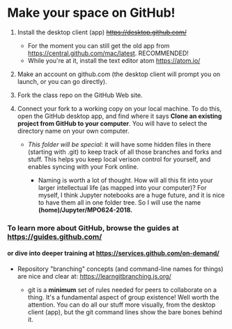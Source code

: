 # Make your space on GitHub!

1. Install the desktop client (app) ~~https://desktop.github.com/~~ 
   - For the moment you can still get the old app from https://central.github.com/mac/latest. RECOMMENDED! 
   - While you're at it, install the text editor atom https://atom.io/
   
2. Make an account on github.com (the desktop client will prompt you on launch, or you can go directly). 

3. Fork the class repo on the GitHub Web site. 

4. Connect your fork to a working copy on your local machine. To do this, open the GitHub desktop app, and find where it says **Clone an existing project from GitHub to your computer**. You will have to select the directory name on your own computer. 

   - *This folder will be special*: it will have some hidden files in there (starting with .git) to keep track of all those branches and forks and stuff. This helps you keep local verison control for yourself, and enables syncing with your Fork online. 

       - Naming is worth a lot of thought. How will all this fit into your larger intellectual life (as mapped into your computer)? For myself, I think Jupyter notebooks are a huge future, and it is nice to have them all in one folder tree. So I will use the name **(home)/Jupyter/MPO624-2018.** 


### To learn more about GitHub, browse the guides at https://guides.github.com/
#### or dive into deeper training at https://services.github.com/on-demand/

* Repository "branching" concepts (and command-line names for things) are nice and clear at: https://learngitbranching.js.org/ 
         
     - git is a **minimum** set of rules needed for peers to collaborate on a thing. It's a fundamental aspect of group existence! Well worth the attention. You can do all our stuff more visually, from the desktop client (app), but the git command lines show the bare bones behind it. 

